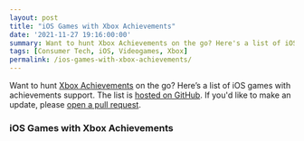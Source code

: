 ```yaml
---
layout: post
title: "iOS Games with Xbox Achievements"
date: '2021-11-27 19:16:00:00'
summary: Want to hunt Xbox Achievements on the go? Here's a list of iOS games with wireless controller support ...
tags: [Consumer Tech, iOS, Videogames, Xbox]
permalink: /ios-games-with-xbox-achievements/
---
```



<script>
$.getJSON( "https://raw.githubusercontent.com/jamesfmackenzie/ios-games-with-xbox-achievements/master/ios-games-with-xbox-achievements.json", function( data ) {
  var items = [];
  $.each( data, function( index, value ) {
	items.push( "<li id='" + index + "'><a href='" + value.url + "' target='_blank'>" + value.title + "</a></li>" );
  });
 
  $( "<ul/>", {
    "class": "my-new-list",
    html: items.join( "" )
  }).appendTo( "article .row" );
});
</script>

Want to hunt <a href="https://en.wikipedia.org/wiki/Xbox_network#Gamerscore" target="_blank">Xbox Achievements</a> on the go? Here’s a list of iOS games with achievements support. The list is <a href="https://github.com/jamesfmackenzie/ios-games-with-xbox-achievements" target="_blank">hosted on GitHub</a>. If you'd like to make an update, please <a href="https://guides.github.com/activities/hello-world/#pr" target="_blank">open a pull request</a>.

### iOS Games with Xbox Achievements
